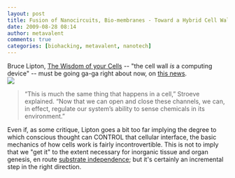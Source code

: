 ```yaml
---
layout: post
title: Fusion of Nanocircuits, Bio-membranes - Toward a Hybrid Cell Wall?
date: 2009-08-28 08:14
author: metavalent
comments: true
categories: [biohacking, metavalent, nanotech]
---
```

Bruce Lipton, <a href="http://www.audible.com/adbl/site/products/ProductDetail.jsp?BV_SessionID=@@@@0687472126.1251470909@@@@&amp;BV_EngineID=cccladeiehdldgjcefecekjdffidfgi.0&amp;productID=SP_TRUE_000234">The Wisdom of your Cells</a> -- "the cell wall *is* a computing device" -- must be going ga-ga right about now, on <a href="http://www.kurzweilai.net/news/frame.html?main=/news/news_single.html?id%3D11034">this news</a>.<br /><a target='_blank' title='ImageShack - Image And Video Hosting' href='http://img35.imageshack.us/i/fusionofnano.jpg/'><img src='http://img35.imageshack.us/img35/1703/fusionofnano.jpg' border='0' /></a><blockquote>“This is much the same thing that happens in a cell,” Stroeve explained. “Now that we can open and close these channels, we can, in effect, regulate our system’s ability to sense chemicals in its environment.”</blockquote>Even if, as some critique, Lipton goes a bit too far implying the degree to which conscious thought can CONTROL that cellular interface, the basic mechanics of how cells work is fairly incontrovertible. This is not to imply that we "get it" to the extent necessary for inorganic tissue and organ genesis, en route <a href="http://www.bing.com/search?q=%22substrate+independence%22&amp;go=&amp;form=QBLH&amp;qs=n">substrate independence</a>; but it's certainly an incremental step in the right direction.


